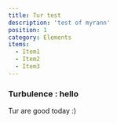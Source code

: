 ```yaml
---
title: Tur test
description: 'test of myrann'
position: 1
category: Elements
items:
  - Item1
  - Item2
  - Item3
---
```


### Turbulence : hello
<alert type="success">Tur are good today :)</alert>